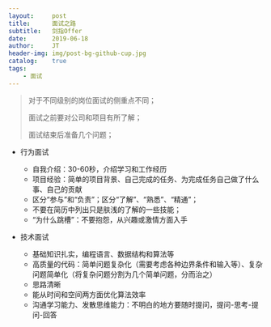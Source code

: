 ```yaml
---
layout:     post
title:      面试之路
subtitle:   剑指Offer
date:       2019-06-18
author:     JT
header-img: img/post-bg-github-cup.jpg
catalog:    true
tags:
    - 面试
---
```


> 对于不同级别的岗位面试的侧重点不同；
> 
> 面试之前要对公司和项目有所了解；
> 
> 面试结束后准备几个问题；

* 行为面试
	* 自我介绍：30-60秒，介绍学习和工作经历
	* 项目经验：简单的项目背景、自己完成的任务、为完成任务自己做了什么事、自己的贡献
	* 区分“参与”和“负责”；区分“了解”、“熟悉”、“精通”；
	* 不要在简历中列出只是肤浅的了解的一些技能；
	* “为什么跳槽”：不要抱怨，从兴趣或激情方面入手

* 技术面试
	* 基础知识扎实，编程语言、数据结构和算法等
	* 高质量的代码：简单问题复杂化（需要考虑各种边界条件和输入等）、复杂问题简单化（将复杂问题分割为几个简单问题，分而治之）
	* 思路清晰
	* 能从时间和空间两方面优化算法效率
	* 沟通学习能力、发散思维能力：不明白的地方要随时提问，提问-思考-提问-回答 


























